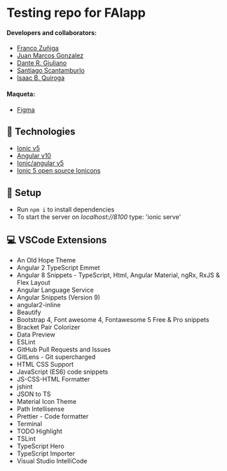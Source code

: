 # Testing repo for FAIapp

#### Developers and collaborators: 
* [Franco Zuñiga](https://github.com/francoZuniga32)
* [Juan Marcos Gonzalez](https://github.com/jmarcosg)
* [Dante R. Giuliano](https://github.com/danteGiuliano)
* [Santiago Scantamburlo](https://github.com/pufupufu)
* [Isaac B. Quiroga](https://github.com/isbrqu)


#### Maqueta: 
* [Figma](https://www.figma.com/file/HOXZMTe6PzCkhs38nXc19D/FAIapp)

## :signal_strength: Technologies

* [Ionic v5](https://ionicframework.com/)
* [Angular v10](https://angular.io/)
* [Ionic/angular v5](https://www.npmjs.com/package/@ionic/angular)
* [Ionic 5 open source Ionicons](https://ionicons.com/)

## :floppy_disk: Setup

* Run `npm i` to install dependencies
* To start the server on _localhost://8100_ type: 'ionic serve'

## :computer: VSCode Extensions

* An Old Hope Theme
* Angular 2 TypeScript Emmet
* Angular 8 Snippets - TypeScript, Html, Angular Material, ngRx, RxJS & Flex Layout
* Angular Language Service
* Angular Snippets (Version 9)
* angular2-inline
* Beautify
* Bootstrap 4, Font awesome 4, Fontawesome 5 Free & Pro snippets
* Bracket Pair Colorizer
* Data Preview
* ESLint
* GitHub Pull Requests and Issues
* GitLens - Git supercharged
* HTML CSS Support
* JavaScript (ES6) code snippets
* JS-CSS-HTML Formatter
* jshint
* JSON to TS
* Material Icon Theme
* Path Intellisense
* Prettier - Code formatter
* Terminal
* TODO Highlight
* TSLint
* TypeScript Hero
* TypeScript Importer
* Visual Studio IntelliCode
